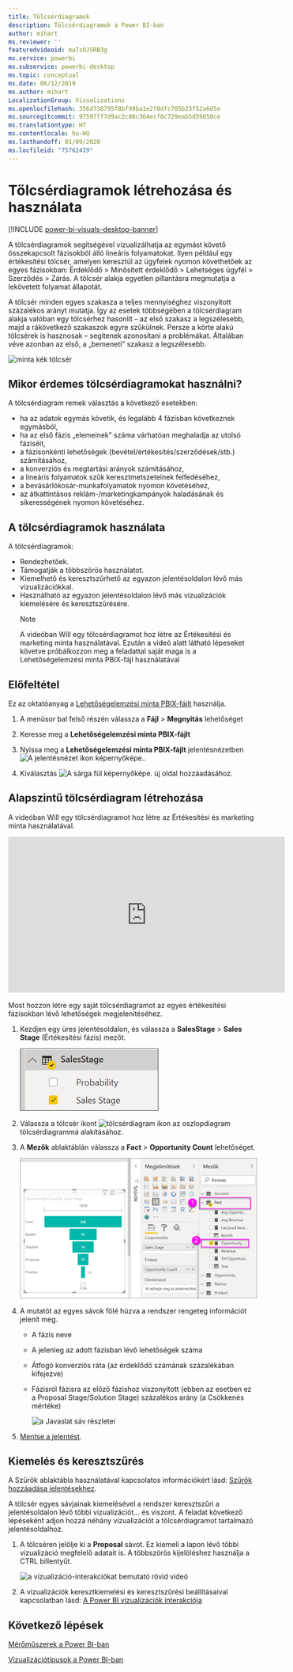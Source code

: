 ```yaml
---
title: Tölcsérdiagramok
description: Tölcsérdiagramok a Power BI-ban
author: mihart
ms.reviewer: ''
featuredvideoid: maTzOJSRB3g
ms.service: powerbi
ms.subservice: powerbi-desktop
ms.topic: conceptual
ms.date: 06/12/2019
ms.author: mihart
LocalizationGroup: Visualizations
ms.openlocfilehash: 356d738795f8bf99ba1e2f8dfc705b23f52a6d5e
ms.sourcegitcommit: 97597ff7d9ac2c08c364ecf0c729eab5d59850ce
ms.translationtype: HT
ms.contentlocale: hu-HU
ms.lasthandoff: 01/09/2020
ms.locfileid: "75762439"
---
```

# <a name="create-and-use-funnel-charts"></a>Tölcsérdiagramok létrehozása és használata

[!INCLUDE [power-bi-visuals-desktop-banner](../includes/power-bi-visuals-desktop-banner.md)]

A tölcsérdiagramok segítségével vizualizálhatja az egymást követő összekapcsolt fázisokból álló lineáris folyamatokat. Ilyen például egy értékesítési tölcsér, amelyen keresztül az ügyfelek nyomon követhetőek az egyes fázisokban: Érdeklődő \> Minősített érdeklődő \> Lehetséges ügyfél \> Szerződés \> Zárás.  A tölcsér alakja egyetlen pillantásra megmutatja a lekövetett folyamat állapotát.

A tölcsér minden egyes szakasza a teljes mennyiséghez viszonyított százalékos arányt mutatja. Így az esetek többségében a tölcsérdiagram alakja valóban egy tölcsérhez hasonlít – az első szakasz a legszélesebb, majd a rákövetkező szakaszok egyre szűkülnek.  Persze a körte alakú tölcsérek is hasznosak – segítenek azonosítani a problémákat.  Általában véve azonban az első, a „bemeneti” szakasz a legszélesebb.

![minta kék tölcsér](media/power-bi-visualization-funnel-charts/funnelplain.png)

## <a name="when-to-use-a-funnel-chart"></a>Mikor érdemes tölcsérdiagramokat használni?
A tölcsérdiagram remek választás a következő esetekben:

* ha az adatok egymás követik, és legalább 4 fázisban következnek egymásból,
* ha az első fázis „elemeinek” száma várhatóan meghaladja az utolsó fáziséit,
* a fázisonkénti lehetőségek (bevétel/értékesítés/szerződések/stb.) számításához,
* a konverziós és megtartási arányok számításához,
* a lineáris folyamatok szűk keresztmetszeteinek felfedéséhez,
* a bevásárlókosár-munkafolyamatok nyomon követéséhez,
* az átkattintásos reklám-/marketingkampányok haladásának és sikerességének nyomon követéséhez.

## <a name="working-with-funnel-charts"></a>A tölcsérdiagramok használata
A tölcsérdiagramok:

* Rendezhetőek.
* Támogatják a többszörös használatot.
* Kiemelhető és keresztszűrhető az egyazon jelentésoldalon lévő más vizualizációkkal.
* Használható az egyazon jelentésoldalon lévő más vizualizációk kiemelésére és keresztszűrésére.
   > [!NOTE]
   > A videóban Will egy tölcsérdiagramot hoz létre az Értékesítési és marketing minta használatával. Ezután a videó alatt látható lépeseket követve próbálkozzon meg a feladattal saját maga is a Lehetőségelemzési minta PBIX-fájl használatával
   > 
   > 
## <a name="prerequisite"></a>Előfeltétel

Ez az oktatóanyag a [Lehetőségelemzési minta PBIX-fájlt](https://download.microsoft.com/download/9/1/5/915ABCFA-7125-4D85-A7BD-05645BD95BD8/Opportunity%20Analysis%20Sample%20PBIX.pbix
) használja.

1. A menüsor bal felső részén válassza a **Fájl** > **Megnyitás** lehetőséget
   
2. Keresse meg a **Lehetőségelemzési minta PBIX-fájlt**

1. Nyissa meg a **Lehetőségelemzési minta PBIX-fájlt** jelentésnézetben ![A jelentésnézet ikon képernyőképe.](media/power-bi-visualization-kpi/power-bi-report-view.png).

1. Kiválasztás ![A sárga fül képernyőképe.](media/power-bi-visualization-kpi/power-bi-yellow-tab.png) új oldal hozzáadásához.


## <a name="create-a-basic-funnel-chart"></a>Alapszintű tölcsérdiagram létrehozása
A videóban Will egy tölcsérdiagramot hoz létre az Értékesítési és marketing minta használatával.

<iframe width="560" height="315" src="https://www.youtube.com/embed/qKRZPBnaUXM" frameborder="0" allow="autoplay; encrypted-media" allowfullscreen></iframe>


Most hozzon létre egy saját tölcsérdiagramot az egyes értékesítési fázisokban lévő lehetőségek megjelenítéséhez.

1. Kezdjen egy üres jelentésoldalon, és válassza a **SalesStage** \> **Sales Stage** (Értékesítési fázis) mezőt.
   
    ![válassza az Értékesítési fázis lehetőséget](media/power-bi-visualization-funnel-charts/funnelselectfield-new.png)

1. Válassza a tölcsér ikont ![tölcsérdiagram ikon](media/power-bi-visualization-funnel-charts/power-bi-funnel-icon.png) az oszlopdiagram tölcsérdiagrammá alakításához.

2. A **Mezők** ablaktáblán válassza a **Fact** \> **Opportunity Count** lehetőséget.
   
    ![tölcsérdiagram létrehozása](media/power-bi-visualization-funnel-charts/power-bi-funnel-2.png)
4. A mutatót az egyes sávok fölé húzva a rendszer rengeteg információt jelenít meg.
   
   * A fázis neve
   * A jelenleg az adott fázisban lévő lehetőségek száma
   * Átfogó konverziós ráta (az érdeklődő számának százalékában kifejezve) 
   * Fázisról fázisra az előző fázishoz viszonyított (ebben az esetben ez a Proposal Stage/Solution Stage) százalékos arány (a Csökkenés mértéke)
     
     ![a Javaslat sáv részletei](media/power-bi-visualization-funnel-charts/funnelhover-new.png)

6. [Mentse a jelentést](../service-report-save.md).

## <a name="highlighting-and-cross-filtering"></a>Kiemelés és keresztszűrés
A Szűrök ablaktábla használatával kapcsolatos információkért lásd: [Szűrők hozzáadása jelentésekhez](../power-bi-report-add-filter.md).

A tölcsér egyes sávjainak kiemelésével a rendszer keresztszűri a jelentésoldalon lévő többi vizualizációt... és viszont. A feladat következő lépéseként adjon hozzá néhány vizualizációt a tölcsérdiagramot tartalmazó jelentésoldalhoz.

1. A tölcséren jelölje ki a **Proposal** sávot. Ez kiemeli a lapon lévő többi vizualizáció megfelelő adatait is. A többszörös kijelöléshez használja a CTRL billentyűt.
   
   ![a vizualizáció-interakciókat bemutató rövid videó](media/power-bi-visualization-funnel-charts/funnelchartnoowl.gif)
2. A vizualizációk keresztkiemelési és keresztszűrési beállításaival kapcsolatban lásd: [A Power BI vizualizációk interakciója](../service-reports-visual-interactions.md)

## <a name="next-steps"></a>Következő lépések

[Mérőműszerek a Power BI-ban](power-bi-visualization-radial-gauge-charts.md)

[Vizualizációtípusok a Power BI-ban](power-bi-visualization-types-for-reports-and-q-and-a.md)
